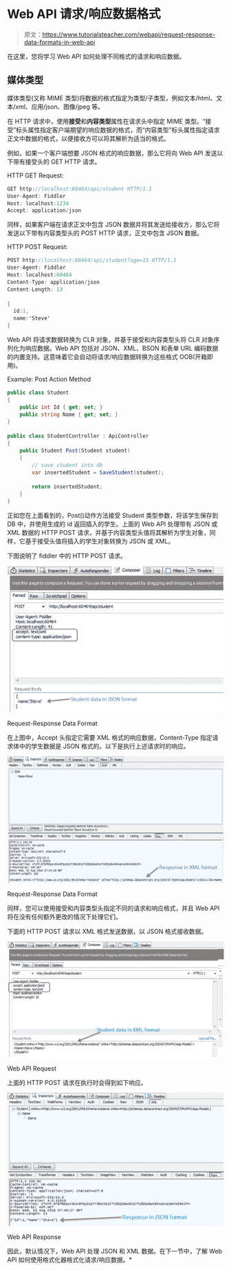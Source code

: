 # Web API 请求/响应数据格式

> 原文：<https://www.tutorialsteacher.com/webapi/request-response-data-formats-in-web-api>

在这里，您将学习 Web API 如何处理不同格式的请求和响应数据。

## 媒体类型

媒体类型(又称 MIME 类型)将数据的格式指定为类型/子类型，例如文本/html、文本/xml、应用/json、图像/jpeg 等。

在 HTTP 请求中，使用**接受**和**内容类型**属性在请求头中指定 MIME 类型。“接受”标头属性指定客户端期望的响应数据的格式，而“内容类型”标头属性指定请求正文中数据的格式，以便接收方可以将其解析为适当的格式。

例如，如果一个客户端想要 JSON 格式的响应数据，那么它将向 Web API 发送以下带有接受头的 GET HTTP 请求。

HTTP GET Request:

```cs
GET http://localhost:60464/api/student HTTP/1.1
User-Agent: Fiddler
Host: localhost:1234
Accept: application/json

```

同样，如果客户端在请求正文中包含 JSON 数据并将其发送给接收方，那么它将发送以下带有内容类型头的 POST HTTP 请求，正文中包含 JSON 数据。

HTTP POST Request:

```cs
POST http://localhost:60464/api/student?age=15 HTTP/1.1
User-Agent: Fiddler
Host: localhost:60464
Content-Type: application/json
Content-Length: 13

{
  id:1,
  name:'Steve'
}

```

Web API 将请求数据转换为 CLR 对象，并基于接受和内容类型头将 CLR 对象序列化为响应数据。Web API 包括对 JSON、XML、BSON 和表单 URL 编码数据的内置支持。这意味着它会自动将请求/响应数据转换为这些格式 OOB(开箱即用)。

Example: Post Action Method 

```cs
public class Student
{
    public int Id { get; set; }
    public string Name { get; set; }
}

public class StudentController : ApiController
{
    public Student Post(Student student)
    {
        // save student into db
        var insertedStudent = SaveStudent(student);

        return insertedStudent;
    }
} 
```

正如您在上面看到的，Post()动作方法接受 Student 类型参数，将该学生保存到 DB 中，并使用生成的 id 返回插入的学生。上面的 Web API 处理带有 JSON 或 XML 数据的 HTTP POST 请求，并基于内容类型头值将其解析为学生对象，同样，它基于接受头值将插入的学生对象转换为 JSON 或 XML。

下图说明了 fiddler 中的 HTTP POST 请求。

[![](img/af817460fac4f8dfe27ca8902e7de42a.png)](../../Content/images/webapi/webapi-req-response1.png)

Request-Response Data Format



在上图中，Accept 头指定它需要 XML 格式的响应数据，Content-Type 指定请求体中的学生数据是 JSON 格式的。以下是执行上述请求时的响应。

[![](img/2c516289ed7b26597500049abf51baa7.png)](../../Content/images/webapi/webapi-req-response2.png)

Request-Response Data Format



同样，您可以使用接受和内容类型头指定不同的请求和响应格式，并且 Web API 将在没有任何额外更改的情况下处理它们。

下面的 HTTP POST 请求以 XML 格式发送数据，以 JSON 格式接收数据。

[![](img/a1d20d6e5786d387bc3b0283ade91428.png)](../../Content/images/webapi/fiddler-req2.png)

Web API Request



上面的 HTTP POST 请求在执行时会得到如下响应。

[![](img/92b1505cf941421f34b1e4a5b7e68513.png)](../../Content/images/webapi/fiddler-response2.png)

Web API Response



因此，默认情况下，Web API 处理 JSON 和 XML 数据。在下一节中，了解 Web API 如何使用格式化器格式化请求/响应数据。*